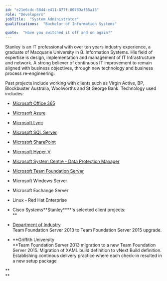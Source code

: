 ```yaml
---
id: "e21e6cdc-5844-e411-877f-00783af55a15"
role: "Developers"
jobTitle:  "System Administrator"
qualifications:  "Bachelor of Information Systems"

quote:  "Have you switched it off and on again?"
---
```


Stanley is an IT professional with over ten years industry experience, a graduate of Macquarie University in B. Information Systems. His field of expertise is design, implementation and management of IT Infrastructure and network. A strong believer of continuous IT improvement to remain aligned with business objectives, through new technology and business process re-engineering. 

Past projects include working with clients such as Virgin Active, BP, Blockbuster Australia, Woolworths and St George Bank. Technology used includes:

*   [Microsoft Office 365](http://www.ssw.com.au/ssw/Consulting/Office365.aspx)
*   [Microsoft Azure](http://www.ssw.com.au/ssw/Consulting/Azure.aspx)
*   [Microsoft Lync](http://www.ssw.com.au/ssw/Consulting/Lync.aspx)
*   [Microsoft SQL Server](http://www.ssw.com.au/ssw/Consulting/DatabaseDevelopment.aspx)
*   [Microsoft SharePoint](http://www.ssw.com.au/ssw/Consulting/SharePoint.aspx)
*   [Microsoft Hyper-V](http://www.ssw.com.au/ssw/Consulting/HyperV.aspx)  

*   [Microsoft System Centre - Data Protection Manager](http://www.ssw.com.au/ssw/Consulting/Data-Protection-Manager.aspx)  

*   [Microsoft Team Foundation Server](https://www.ssw.com.au/ssw/Consulting/alm-tfs.aspx)  

*   Microsoft Windows Server
*   Microsoft Exchange Server
*   Linux - Red Hat Enterprise
*   Cisco Systems**Stanley****'s selected client projects:  
**

*   [Department of Industry](http://www.industry.nsw.gov.au/)   
Team Foundation Server 2013 to Team Foundation Server 2015 upgrade.
*   **Griffith University  
**Team Foundation Server 2013 migration to a new Team Foundation Server 2015. Migration of XAML build definition to vNext Build definition. Establishing continous delivery practice where each check-in resulted in a new setup package  

**  
**